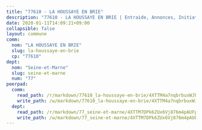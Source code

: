 ```yaml
---
title: "77610 - LA HOUSSAYE EN BRIE"
description: "77610 - LA HOUSSAYE EN BRIE | Entraide, Annonces, Initiatives"
date: 2020-01-11T14:09:21+09:00
collapsible: false
layout: commune
comm:
  nom: "LA HOUSSAYE EN BRIE"
  slug: la-houssaye-en-brie
  cp: "77610"
dept:
  nom: "Seine-et-Marne"
  slug: seine-et-marne
  num: "77"
peerpad:
  comm:
    read_path: /r/markdown/77610_la-houssaye-en-brie/4XTTM4a7nqbrbuxWJkpv525GgZAveEAiC6fvfQxSjz8koUWzh
    write_path: /w/markdown/77610_la-houssaye-en-brie/4XTTM4a7nqbrbuxWJkpv525GgZAveEAiC6fvfQxSjz8koUWzh-K3TgUkhQ1zXiWYUGfWMCD4CyevSDi4CVCmtn9MYgjxTZJG1U3PE8LifvnRSuzmrvk7GWi2BjiE586RvfxHxXth93zJTkzfoTnj4TzUHsnZPCENhzsiyovv7fLQG4Bpxvg58tZy7K
  dept:
    read_path: /r/markdown/77_seine-et-marne/4XTTM7DPk6ZUx6Vj876m4pAUFpEZk1PGYXzKv3QLmyTWjTXs6
    write_path: /w/markdown/77_seine-et-marne/4XTTM7DPk6ZUx6Vj876m4pAUFpEZk1PGYXzKv3QLmyTWjTXs6-K3TgUJaGRJNFp8j49tUVTq5VduW7vpx3N6uJ8sSkKrVzxRDzpZdLbF1mLKcMnT8itzRZmv16XZL4wqFvZR8fFJrAxyuf5EeqDHSTQ1aggYWWKyYzSaQ4JYFne5XMZkqP9a8WvTGU
---
```


